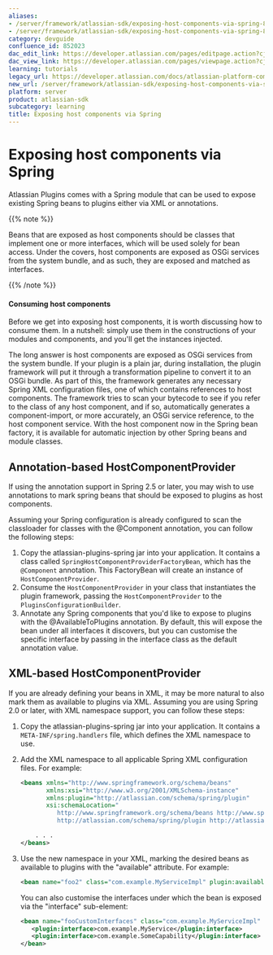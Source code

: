 ```yaml
---
aliases:
- /server/framework/atlassian-sdk/exposing-host-components-via-spring-852023.html
- /server/framework/atlassian-sdk/exposing-host-components-via-spring-852023.md
category: devguide
confluence_id: 852023
dac_edit_link: https://developer.atlassian.com/pages/editpage.action?cjm=wozere&pageId=852023
dac_view_link: https://developer.atlassian.com/pages/viewpage.action?cjm=wozere&pageId=852023
learning: tutorials
legacy_url: https://developer.atlassian.com/docs/atlassian-platform-common-components/plugin-framework/embedding-the-plugin-framework/exposing-host-components-via-spring
new_url: /server/framework/atlassian-sdk/exposing-host-components-via-spring
platform: server
product: atlassian-sdk
subcategory: learning
title: Exposing host components via Spring
---
```

# Exposing host components via Spring

Atlassian Plugins comes with a Spring module that can be used to expose existing Spring beans to plugins either via XML or annotations.

{{% note %}}

Beans that are exposed as host components should be classes that implement one or more interfaces, which will be used solely for bean access. Under the covers, host components are exposed as OSGi services from the system bundle, and as such, they are exposed and matched as interfaces.

{{% /note %}}

#### Consuming host components

Before we get into exposing host components, it is worth discussing how to consume them. In a nutshell: simply use them in the constructions of your modules and components, and you'll get the instances injected.

The long answer is host components are exposed as OSGi services from the system bundle. If your plugin is a plain jar, during installation, the plugin framework will put it through a transformation pipeline to convert it to an OSGi bundle. As part of this, the framework generates any necessary Spring XML configuration files, one of which contains references to host components. The framework tries to scan your bytecode to see if you refer to the class of any host component, and if so, automatically generates a component-import, or more accurately, an OSGi service reference, to the host component service. With the host component now in the Spring bean factory, it is available for automatic injection by other Spring beans and module classes.

## Annotation-based HostComponentProvider

If using the annotation support in Spring 2.5 or later, you may wish to use annotations to mark spring beans that should be exposed to plugins as host components.

Assuming your Spring configuration is already configured to scan the classloader for classes with the @Component annotation, you can follow the following steps:

1.  Copy the atlassian-plugins-spring jar into your application. It contains a class called `SpringHostComponentProviderFactoryBean`, which has the `@Component` annotation. This FactoryBean will create an instance of `HostComponentProvider`.
2.  Consume the `HostComponentProvider` in your class that instantiates the plugin framework, passing the `HostComponentProvider` to the `PluginsConfigurationBuilder`.
3.  Annotate any Spring components that you'd like to expose to plugins with the @AvailableToPlugins annotation. By default, this will expose the bean under all interfaces it discovers, but you can customise the specific interface by passing in the interface class as the default annotation value.

## XML-based HostComponentProvider

If you are already defining your beans in XML, it may be more natural to also mark them as available to plugins via XML. Assuming you are using Spring 2.0 or later, with XML namespace support, you can follow these steps:

1.  Copy the atlassian-plugins-spring jar into your application. It contains a `META-INF/spring.handlers` file, which defines the XML namespace to use.
2.  Add the XML namespace to all applicable Spring XML configuration files. For example:
    ``` xml
    <beans xmlns="http://www.springframework.org/schema/beans"
           xmlns:xsi="http://www.w3.org/2001/XMLSchema-instance"
           xmlns:plugin="http://atlassian.com/schema/spring/plugin"
           xsi:schemaLocation="
              http://www.springframework.org/schema/beans http://www.springframework.org/schema/beans/spring-beans-2.5.xsd
              http://atlassian.com/schema/spring/plugin http://atlassian.com/schema/spring/plugin.xsd">

        . . . 
    </beans>
    ```

3.  Use the new namespace in your XML, marking the desired beans as available to plugins with the "available" attribute. For example:
    ``` xml
    <bean name="foo2" class="com.example.MyServiceImpl" plugin:available="true"/> 
    ```

    You can also customise the interfaces under which the bean is exposed via the "interface" sub-element:
    ``` xml
    <bean name="fooCustomInterfaces" class="com.example.MyServiceImpl" plugin:available="true">
       <plugin:interface>com.example.MyService</plugin:interface>
       <plugin:interface>com.example.SomeCapability</plugin:interface>
    </bean>
    ```
























































































































































































































































